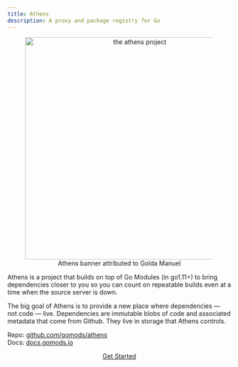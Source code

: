 ```yaml
---
title: Athens
description: A proxy and package registry for Go
---
```


<center>
  <figure>
    <a href="https://github.com/gomods/athens#getting-involved">
      <img alt="the athens project" src="/img/projects/athens.png" width="500"/>
    </a>
    <figcaption>Athens banner attributed to Golda Manuel</figcaption>
  </figure>
</center>

Athens is a project that builds on top of Go Modules (in go1.11+) to bring
dependencies closer to you so you can count on repeatable builds even at a time
when the source server is down.

The big goal of Athens is to provide a new place where dependencies — not code — live.
Dependencies are immutable blobs of code and associated metadata that come from
Github. They live in storage that Athens controls.

Repo: [github.com/gomods/athens](https://github.com/gomods/athens)<br/>
Docs: [docs.gomods.io](https://docs.gomods.io)

<center>
  <a href="https://github.com/gomods/athens#getting-involved" class="button round small outline">Get Started</a>
</center>
